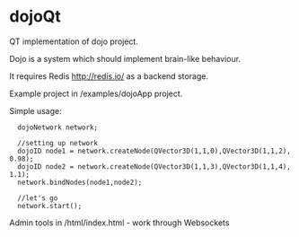 # dojoQt
QT implementation of dojo project.

Dojo is a system which should implement brain-like behaviour.

It requires Redis http://redis.io/ as a backend storage.

Example project in /examples/dojoApp project.

Simple usage:
  
      dojoNetwork network;
      
      //setting up network
      dojoID node1 = network.createNode(QVector3D(1,1,0),QVector3D(1,1,2), 0.98);
      dojoID node2 = network.createNode(QVector3D(1,1,3),QVector3D(1,1,4), 1.1);
      network.bindNodes(node1,node2);
      
      //let's go
      network.start();
      
      
Admin tools in /html/index.html - work through Websockets




